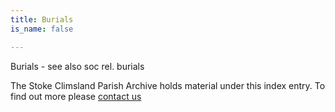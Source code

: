 ```yaml
---
title: Burials
is_name: false

---
```


Burials - see also soc    rel. burials


The Stoke Climsland Parish Archive holds material under this index entry. To find out more please [contact us](/contact/)
